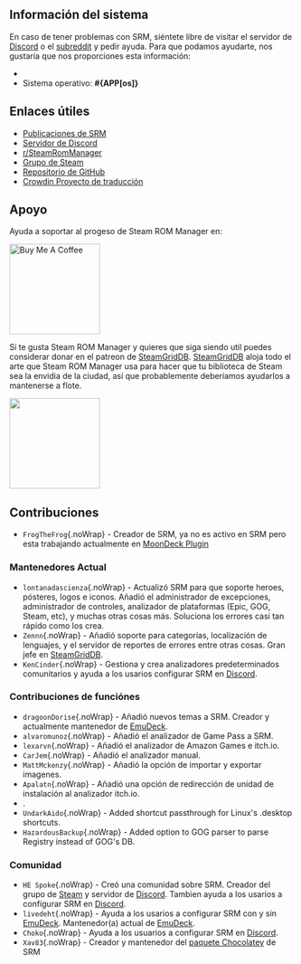 ## Información del sistema

En caso de tener problemas con SRM, siéntete libre de visitar el servidor de [Discord](https://discord.gg/bnSVJrz) o el [subreddit](https://www.reddit.com/r/SteamRomManager/) y pedir ayuda. Para que podamos ayudarte, nos gustaría que nos proporciones esta información:

*
* Sistema operativo: **#{APP[os]}**

## Enlaces útiles

* [Publicaciones de SRM](https://github.com/SteamGridDB/steam-rom-manager/releases)
* [Servidor de Discord](https://discord.gg/bnSVJrz)
* [r/SteamRomManager](https://www.reddit.com/r/SteamRomManager/)
* [Grupo de Steam](https://steamcommunity.com/groups/steamrommanager)
* [Repositorio de GitHub](https://github.com/SteamGridDB/steam-rom-manager)
* [Crowdin Proyecto de traducción](https://crowdin.com/project/steam-rom-manager)

## Apoyo

Ayuda a soportar al progeso de Steam ROM Manager en:

<a href="https://www.buymeacoffee.com/cbartondock">
  <img src="https://raw.githubusercontent.com/SteamGridDB/steam-rom-manager/master/src/assets/images/buy-me-a-coffee.png" alt="Buy Me A Coffee" width="160">
</a>

Si te gusta Steam ROM Manager y quieres que siga siendo util puedes considerar donar en el patreon de [SteamGridDB](https://www.steamgriddb.com/). [SteamGridDB](https://www.steamgriddb.com/) aloja todo el arte que Steam ROM Manager usa para hacer que tu biblioteca de Steam sea la envidia de la ciudad, así que probablemente deberíamos ayudarlos a mantenerse a flote.

<a href="https://www.patreon.com/steamgriddb">
    <img src="https://c5.patreon.com/external/logo/become_a_patron_button@2x.png" width="160">
</a>

## Contribuciones
* `FrogTheFrog`{.noWrap} - Creador de SRM, ya no es activo en SRM pero esta trabajando actualmente en [MoonDeck Plugin](https://github.com/FrogTheFrog/moondeck)

### Mantenedores Actual
* `lontanadascienza`{.noWrap} - Actualizó SRM para que soporte heroes, pósteres, logos e iconos. Añadió el administrador de excepciones, administrador de controles, analizador de plataformas (Epic, GOG, Steam, etc), y muchas otras cosas más. Soluciona los errores casi tan rápido como los crea.
* `Zennn`{.noWrap} - Añadió soporte para categorías, localización de lenguajes, y el servidor de reportes de errores entre otras cosas. Gran jefe en [SteamGridDB](https://www.steamgriddb.com/).
* `KenCinder`{.noWrap} - Gestiona y crea analizadores predeterminados comunitarios y ayuda a los usarios configurar SRM en [Discord](https://discord.gg/bnSVJrz).

### Contribuciones de funciónes
* `dragoonDorise`{.noWrap} - Añadió nuevos temas a SRM. Creador y actualmente mantenedor de [EmuDeck](https://www.emudeck.com/).
* `alvaromunoz`{.noWrap} - Añadió el analizador de Game Pass a SRM.
* `lexarvn`{.noWrap} - Añadió el analizador de Amazon Games e itch.io.
* `CarJem`{.noWrap} - Añadió el analizador manual.
* `MattMckenzy`{.noWrap} - Añadió la opción de importar y exportar imagenes.
* `Apalatn`{.noWrap} - Añadió una opción de redirección de unidad de instalación al analizador itch.io.
* .
* `UndarkAido`{.noWrap} - Added shortcut passthrough for Linux's .desktop shortcuts.
* `HazardousBackup`{.noWrap} - Added option to GOG parser to parse Registry instead of GOG's DB.

### Comunidad
* `HE Spoke`{.noWrap} - Creó una comunidad sobre SRM. Creador del grupo de [Steam](https://steamcommunity.com/groups/steamrommanager) y servidor de [Discord](https://discord.gg/bnSVJrz). Tambien ayuda a los usarios a configurar SRM en [Discord](https://discord.gg/bnSVJrz).
* `livedeht`{.noWrap} - Ayuda a los usarios a configurar SRM con y sin [EmuDeck](https://www.emudeck.com/). Mantenedor(a) actual de [EmuDeck](https://www.emudeck.com/).
* `Choko`{.noWrap} - Ayuda a los usuarios a configurar SRM en [Discord](https://discord.gg/bnSVJrz).
* `Xav83`{.noWrap} - Creador y mantenedor del [paquete Chocolatey](https://community.chocolatey.org/packages/steam-rom-manager) de SRM
